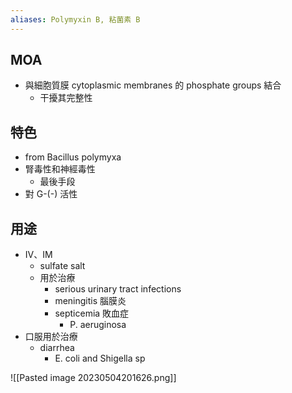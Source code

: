 ```yaml
---
aliases: Polymyxin B, 粘菌素 B
---
```

## MOA
- 與細胞質膜 cytoplasmic membranes 的 phosphate groups 結合
	- 干擾其完整性
## 特色
- from Bacillus polymyxa
- 腎毒性和神經毒性
	- 最後手段
- 對 G-(-) 活性
## 用途
- IV、IM
	- sulfate salt
	- 用於治療
		- serious urinary tract infections
		- meningitis 腦膜炎
		- septicemia 敗血症
			- P. aeruginosa
- 口服用於治療
	- diarrhea
		- E. coli and Shigella sp

![[Pasted image 20230504201626.png]]